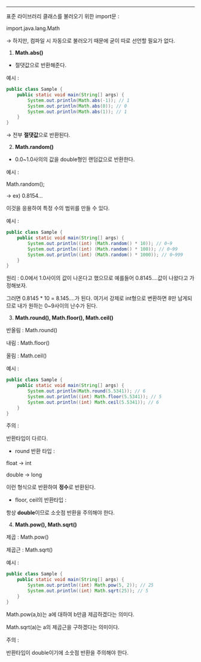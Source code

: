 ---

표준 라이브러리 클래스를 불러오기 위한 import문 : 

import.java.lang.Math

→ 하지만, 컴파일 시 자동으로 불러오기 때문에 굳이 따로 선언할 필요가 없다.



1. **Math.abs()**
- 절댓값으로 반환해준다.

예시 :
```java
public class Sample {
    public static void main(String[] args) {
        System.out.println(Math.abs(-1)); // 1
        System.out.println(Math.abs(0)); // 0
        System.out.println(Math.abs(1)); // 1
    }
}
```
→ 전부 **절댓값**으로 반환된다.



2. **Math.random()**
- 0.0~1.0사의의 값을 double형인 랜덤값으로 반환한다.

예시 :

Math.random();

→ ex) 0.8154…

이것을 응용하여 특정 수의 범위를 만들 수 있다.

예시 :

```java
public class Sample {
    public static void main(String[] args) {
        System.out.println((int) (Math.random() * 10)); // 0~9
        System.out.println((int) (Math.random() * 100)); // 0~99
        System.out.println((int) (Math.random() * 1000)); // 0~999
    }
}
```
원리 : 0.0에서 1.0사이의 값이 나온다고 했으므로 예를들어 0.8145….값이 나왔다고 가정해보자.

그러면 0.8145 * 10 = 8.145….가 된다. 여기서 강제로 int형으로 변환하면 8만 남게되므로 내가 원하는 0~9사이의 난수가 된다.



3. **Math.round(), Math.floor(), Math.ceil()**

반올림 : Math.round()

내림 : Math.floor()

올림 : Math.ceil()

예시 : 
```java
public class Sample {
    public static void main(String[] args) {
        System.out.println(Math.round(5.5341)); // 6
        System.out.println((int) Math.floor(5.5341)); // 5
        System.out.println((int) Math.ceil(5.5341)); // 6
    }
}
```
주의 : 

반환타입이 다르다.

- round 반환 타입 :

float → int

double → long

이런 형식으로 반환하여 **정수**로 반환된다.

- floor, ceil의 반환타입 :

항상 **double**이므로 소숫점 반환을 주의해야 한다.



4. **Math.pow(), Math.sqrt()**

제곱 : Math.pow()

제곱근 : Math.sqrt()

예시 :
```java
public class Sample {
    public static void main(String[] args) {
        System.out.println((int) Math.pow(5, 2)); // 25
        System.out.println((int) Math.sqrt(25)); // 5
    }
}
```
Math.pow(a,b)는 a에 대하여 b만큼 제곱하겠다는 의미다.

Math.sqrt(a)는 a의 제곱근을 구하겠다는 의미이다.

주의 :

반환타입이 double이기에 소숫점 반환을 주의해야 한다.
